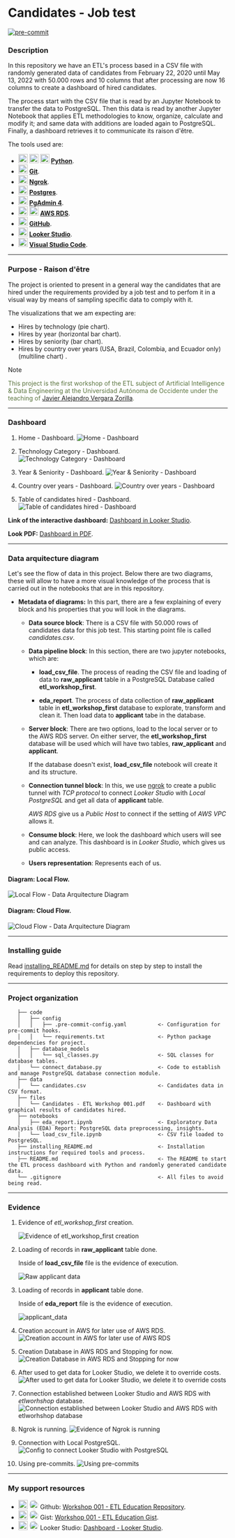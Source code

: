 # Candidates - Job test

[![pre-commit](https://img.shields.io/badge/pre--commit-enabled-brightgreen?logo=pre-commit)](https://github.com/pre-commit/pre-commit)


### Description

In this repository we have an ETL's process based in a CSV file with randomly generated data of candidates from February 22, 2020 until May 13, 2022 with 50.000 rows and 10 columns that after processing are now 16 columns to create a dashboard of hired candidates.

The process start with the CSV file that is read by an Jupyter Notebook to transfer the data to PostgreSQL. Then this data is read by another Jupyter Notebook that applies ETL methodologies to know, organize, calculate and modify it; and same data with additions are loaded again to PostgreSQL. Finally, a dashboard retrieves it to communicate its raison d'être.

The tools used are:

   - <img src="https://github.com/get-icon/geticon/raw/master/icons/python.svg" alt="Python" width="21px" height="21px"> <img src="https://github.com/get-icon/geticon/raw/master/icons/pandas-icon.svg" alt="Pandas Python" width="21px" height="21px"> <img src="https://github.com/get-icon/geticon/raw/master/icons/numpy-icon.svg" alt="Numpy Python" width="21px" height="21px"> **[Python](https://www.python.org)**.
   - <img src="https://raw.githubusercontent.com/get-icon/geticon/fc0f660daee147afb4a56c64e12bde6486b73e39/icons/git-icon.svg" alt="Git" width="21px" height="21px"> **[Git](https://git-scm.com/about)**.
   - <img src="https://assets-global.website-files.com/63ed4bc7a4b189da942a6b8c/63ef8624e010d9861920be4e_ngrok-favicon.svg" alt="Git" width="21px" height="21px"> **[Ngrok](https://ngrok.com)**.
   - <img src="https://raw.githubusercontent.com/get-icon/geticon/fc0f660daee147afb4a56c64e12bde6486b73e39/icons/postgresql-logo.svg" alt="PostgreSQL" width="21px" height="21px"> **[Postgres](https://www.postgresql.org/)**.
   - <img src="https://github.com/get-icon/geticon/raw/master/icons/postgresql.svg" alt="PgAdmin 4" width="21px" height="21px"> **[PgAdmin 4](https://www.pgadmin.org/)**.
   - <img src="https://github.com/get-icon/geticon/raw/master/icons/aws.svg" alt="AWS" width="21px" height="21px"> <img src="https://raw.githubusercontent.com/get-icon/geticon/fc0f660daee147afb4a56c64e12bde6486b73e39/icons/aws-rds.svg" alt="AWS RDS" width="21px" height="21px"> **[AWS RDS](https://www.googleadservices.com/pagead/aclk?sa=L&ai=DChcSEwiwkpv2pKSEAxWPuVoFHf2EAbwYABAAGgJ2dQ&ase=2&gclid=CjwKCAiA_aGuBhACEiwAly57MTL4U4hy14avuIvQqnyTW3qLO0oDvonHgfXrsmleQHE-rEK8zTKxlxoCHoMQAvD_BwE&ohost=www.google.com&cid=CAESVeD2Jr0_QQpQLU5ADLjI5Fz49bQCraF74sHyYXzpOCr12nkr91opntblv7p3tuhYFZXQE7r84QneeMHj3shjJg64CTJEDkXS3koCfOUcMVWMdTTk_b0&sig=AOD64_0-ZEYfY4AJ3dBJsNKYxvHHnBtuXw&q&nis=4&adurl&ved=2ahUKEwjcrZT2pKSEAxUpfjABHe_IApcQ0Qx6BAgIEAE)**.
   - <img src="https://raw.githubusercontent.com/get-icon/geticon/fc0f660daee147afb4a56c64e12bde6486b73e39/icons/github-icon.svg" alt="GitHub" width="21px" height="21px"> **[GitHub](https://github.com/)**.
   - <img src="https://raw.githubusercontent.com/get-icon/geticon/fc0f660daee147afb4a56c64e12bde6486b73e39/icons/looker-icon.svg" alt="Looker Studio" width="21px" height="21px"> **[Looker Studio](https://lookerstudio.google.com/)**.
   - <img src="https://raw.githubusercontent.com/get-icon/geticon/fc0f660daee147afb4a56c64e12bde6486b73e39/icons/visual-studio-code.svg" alt="Looker Studio" width="21px" height="21px"> **[Visual Studio Code](https://code.visualstudio.com/)**.

---
### Purpose - Raison d'être

The project is oriented to present in a general way the candidates that are hired under the requirements provided by a job test and to perfom it in a visual way by means of sampling specific data to comply with it.

The visualizations that we am expecting are:
   - Hires by technology (pie chart).
   - Hires by year (horizontal bar chart).
   - Hires by seniority (bar chart).
   - Hires by country over years (USA, Brazil, Colombia, and Ecuador only)(multiline chart) .

>[!NOTE]
> <span style="color:#5b753f">This project is the first workshop of the ETL subject of Artificial Intelligence & Data Engineering at the Universidad Autónoma de Occidente under the teaching of [Javier Alejandro Vergara Zorilla](https://www.linkedin.com/in/javier-alejandro-vergara/).</span>

---
### Dashboard

1. Home - Dashboard.
   ![Home - Dashboard](https://gist.githubusercontent.com/dventep/579f1646c6d6011e4e8314fb85482eba/raw/79d0afa23cb3a60b23821531b35c07fea0cb1790/home_dashboard.png)
   
3. Technology Category - Dashboard.
   ![Technology Category - Dashboard](https://gist.githubusercontent.com/dventep/579f1646c6d6011e4e8314fb85482eba/raw/79d0afa23cb3a60b23821531b35c07fea0cb1790/technology_category_dashboard.png)

4. Year & Seniority - Dashboard.
   ![Year & Seniority - Dashboard](https://gist.githubusercontent.com/dventep/579f1646c6d6011e4e8314fb85482eba/raw/79d0afa23cb3a60b23821531b35c07fea0cb1790/year_and_seniority_dashboard.png)

5. Country over years - Dashboard.
   ![Country over years - Dashboard](https://gist.githubusercontent.com/dventep/579f1646c6d6011e4e8314fb85482eba/raw/012b5915c054d81db4c6892a2899bf98f955d0fd/country_over_years_dashboard.png)

6.  Table of candidates hired - Dashboard.
   ![Table of candidates hired - Dashboard](https://gist.githubusercontent.com/dventep/579f1646c6d6011e4e8314fb85482eba/raw/a84fb47e5accb0fa3188f526bfc91b73c3af4029/table_of_candidates_hired_dashboard.png)

   **Link of the interactive dashboard:** [Dashboard in Looker Studio](https://lookerstudio.google.com/reporting/7c98a50e-d58f-4e4e-a8e8-17a09b233513).

   **Look PDF:** [Dashboard in PDF](files/Candidates%20-%20ETL%20Workshop%20001.pdf).

---
### Data arquitecture diagram

   Let's see the flow of data in this project. Below there are two diagrams, these will allow to have a more visual knowledge of the process that is carried out in the notebooks that are in this repository.

- **Metadata of diagrams:**
  In this part, there are a few explaining of every block and his properties that you will look in the diagrams.

   - **Data source block**:
      There is a CSV file with 50.000 rows of candidates data for this job test. This starting point file is called _candidates.csv_.

   - **Data pipeline block**:
      In this section, there are two jupyter notebooks, which are:

      - **load_csv_file**.
         The process of reading the CSV file and loading of data to **raw_applicant** table in a PostgreSQL Database called **etl_workshop_first**.

      - **eda_report**.
         The process of data collection of **raw_applicant** table in **etl_workshop_first** database to explorate, transform and clean it. Then load data to **applicant** tabe in the database.

   - **Server block**:
      There are two options, load to the local server or to the AWS RDS server. On either server, the **etl_workshop_first** database will be used which will have two tables, **raw_applicant** and **applicant**.

      If the database doesn't exist, **load_csv_file** notebook will create it and its structure.

   - **Connection tunnel block**:
      In this, we use [ngrok](https://ngrok.com/download) to create a public tunnel with _TCP protocol_ to connect _Looker Studio_ with _Local PostgreSQL_ and get all data of **applicant** table.

      _AWS RDS_ give us a _Public Host_ to connect if the setting of _AWS VPC_ allows it.

   - **Consume block**:
      Here, we look the dashboard which users will see and can analyze. This dashboard is in _Looker Studio_, which gives us public access.

   - **Users representation**:
      Represents each of us.

#### Diagram: Local Flow.
   ![Local Flow - Data Arquitecture Diagram](https://gist.githubusercontent.com/dventep/579f1646c6d6011e4e8314fb85482eba/raw/79d0afa23cb3a60b23821531b35c07fea0cb1790/local_flow_diagram_data_arquitecture_diagram.png)

#### Diagram: Cloud Flow.
   ![Cloud Flow - Data Arquitecture Diagram](https://gist.githubusercontent.com/dventep/579f1646c6d6011e4e8314fb85482eba/raw/79d0afa23cb3a60b23821531b35c07fea0cb1790/Cloud_Flow_Data_Arquitecture_Diagram.png)
   
---
### Installing guide

Read [installing_README.md](installing_README.md) for details on step by step to install the requirements to deploy this repository.

---
### Project organization

```
   ├── code
   │   ├── config
   │   │   ├── .pre-commit-config.yaml          <- Configuration for pre-commit hooks.
   │   │   └── requirements.txt                 <- Python package dependencies for project.
   │   ├── database_models
   │   │   └── sql_classes.py                   <- SQL classes for database tables.
   │   └── connect_database.py                  <- Code to establish and manage PostgreSQL database connection module.
   ├── data
   │   └── candidates.csv                       <- Candidates data in CSV format.
   ├── files
   │   └── Candidates - ETL Workshop 001.pdf    <- Dashboard with graphical results of candidates hired.
   ├── notebooks
   │   ├── eda_report.ipynb                     <- Exploratory Data Analysis (EDA) Report: PostgreSQL data preprocessing, insights.
   │   └── load_csv_file.ipynb                  <- CSV file loaded to PostgreSQL.
   ├── installing_README.md                     <- Installation instructions for required tools and process.
   ├── README.md                                <- The README to start the ETL process dashboard with Python and randomly generated candidate data.
   └── .gitignore                               <- All files to avoid being read.
```

---
### Evidence

   1. Evidence of _etl_workshop_first_ creation.

      ![Evidence of _etl_workshop_first_ creation](https://gist.githubusercontent.com/dventep/579f1646c6d6011e4e8314fb85482eba/raw/79d0afa23cb3a60b23821531b35c07fea0cb1790/evidence_of_etl_workshop_first_creation.png)

   2. Loading of records in **raw_applicant** table done.

      Inside of **load_csv_file** file is the evidence of execution.

      ![Raw applicant data](https://gist.githubusercontent.com/dventep/579f1646c6d6011e4e8314fb85482eba/raw/79d0afa23cb3a60b23821531b35c07fea0cb1790/records_in_raw_applicant_table.png)

   3. Loading of records in **applicant** table done.

      Inside of **eda_report** file is the evidence of execution.

      ![applicant_data](https://gist.githubusercontent.com/dventep/579f1646c6d6011e4e8314fb85482eba/raw/79d0afa23cb3a60b23821531b35c07fea0cb1790/records_in_applicant_table.png)

   4. Creation account in AWS for later use of AWS RDS.
      ![Creation account in AWS for later use of AWS RDS](https://gist.githubusercontent.com/dventep/579f1646c6d6011e4e8314fb85482eba/raw/79d0afa23cb3a60b23821531b35c07fea0cb1790/creation_account_in_aws.png)

   5. Creation Database in AWS RDS and Stopping for now.
      ![Creation Database in AWS RDS and Stopping for now](https://gist.githubusercontent.com/dventep/579f1646c6d6011e4e8314fb85482eba/raw/79d0afa23cb3a60b23821531b35c07fea0cb1790/creation_database_in_aws_rds.png)

   6. After used to get data for Looker Studio, we delete it to override costs.
      ![After used to get data for Looker Studio, we delete it to override costs](https://gist.githubusercontent.com/dventep/579f1646c6d6011e4e8314fb85482eba/raw/79d0afa23cb3a60b23821531b35c07fea0cb1790/after_used_to_get_data_for_looker_studio.png)

   7. Connection established between Looker Studio and AWS RDS with _etlworhshop_ database.
      ![Connection established between Looker Studio and AWS RDS with _etlworhshop_ database](https://gist.githubusercontent.com/dventep/579f1646c6d6011e4e8314fb85482eba/raw/79d0afa23cb3a60b23821531b35c07fea0cb1790/connection_established_between_looker_studio.png)

   8. Ngrok is running.
      ![Evidence of Ngrok is running](https://gist.githubusercontent.com/dventep/579f1646c6d6011e4e8314fb85482eba/raw/79d0afa23cb3a60b23821531b35c07fea0cb1790/evidence_of_ngrok_is_running.png)

   9. Connection with Local PostgreSQL.
      ![Config to connect Looker Studio with PostgreSQL](https://gist.githubusercontent.com/dventep/579f1646c6d6011e4e8314fb85482eba/raw/79d0afa23cb3a60b23821531b35c07fea0cb1790/config_to_connect_looker_studio_with_postgresql.png)

   10. Using pre-commits.
      ![Using pre-commits](https://gist.githubusercontent.com/dventep/579f1646c6d6011e4e8314fb85482eba/raw/79d0afa23cb3a60b23821531b35c07fea0cb1790/using_pre_commits.png)

---
### My support resources

- <img src="https://raw.githubusercontent.com/get-icon/geticon/fc0f660daee147afb4a56c64e12bde6486b73e39/icons/github-icon.svg" alt="GitHub" width="21px" height="21px"> <img src="https://avatars.githubusercontent.com/u/92474551" alt="Me" width="21px" height="21px" style="border-radius: 50%"> Github: [Workshop 001 - ETL Education Repository](https://github.com/dventep/workshop001_etl_education/tree/develop).
- <img src="https://raw.githubusercontent.com/get-icon/geticon/fc0f660daee147afb4a56c64e12bde6486b73e39/icons/github-icon.svg" alt="GitHub" width="21px" height="21px"> <img src="https://avatars.githubusercontent.com/u/92474551" alt="Me" width="21px" height="21px" style="border-radius: 50%"> Gist: [Workshop 001 - ETL Education Gist](https://gist.github.com/dventep/579f1646c6d6011e4e8314fb85482eba).
- <img src="https://raw.githubusercontent.com/get-icon/geticon/fc0f660daee147afb4a56c64e12bde6486b73e39/icons/looker-icon.svg" alt="Looker Studio" width="21px" height="21px"> <img src="https://avatars.githubusercontent.com/u/92474551" alt="Me" width="21px" height="21px" style="border-radius: 50%"> Looker Studio: [Dashboard - Looker Studio](https://lookerstudio.google.com/reporting/7c98a50e-d58f-4e4e-a8e8-17a09b233513).
